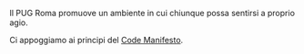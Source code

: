Il PUG Roma promuove un ambiente in cui chiunque possa sentirsi a proprio agio.

Ci appoggiamo ai principi del [Code Manifesto](http://codemanifesto.com/ln/italian).
